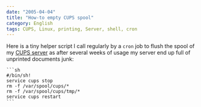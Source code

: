 ```yaml
---
date: "2005-04-04"
title: "How-to empty CUPS spool"
category: English
tags: CUPS, Linux, printing, Server, shell, cron
---
```


Here is a tiny helper script I call regularly by a `cron` job to flush the spool
of my [CUPS server](https://en.wikipedia.org/wiki/Common_Unix_Printing_System) as
after several weeks of usage my server end up full of unprinted documents junk:

    ```sh
    #/bin/sh!
    service cups stop
    rm -f /var/spool/cups/*
    rm -f /var/spool/cups/tmp/*
    service cups restart
    ```

